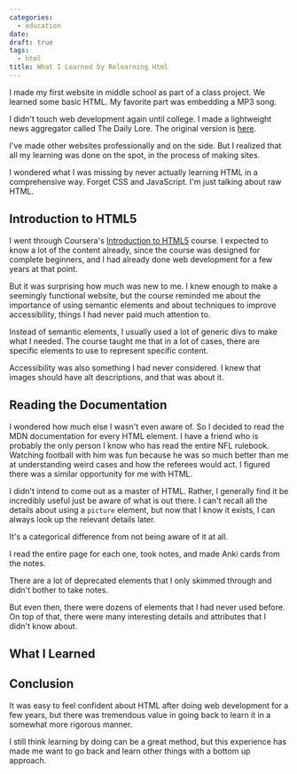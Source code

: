 ```yaml
---
categories:
  - education
date:
draft: true
tags:
  - html
title: What I Learned by Relearning Html
---
```


I made my first website in middle school as part of a class project. We learned
some basic HTML. My favorite part was embedding a MP3 song.

I didn't touch web development again until college. I made a lightweight news
aggregator called The Daily Lore. The original version is
[here](https://www.dailylore.com/legacy).

I've made other websites professionally and on the side. But I realized that all
my learning was done on the spot, in the process of making sites.

I wondered what I was missing by never actually learning HTML in a comprehensive
way. Forget CSS and JavaScript. I'm just talking about raw HTML.

## Introduction to HTML5

I went through Coursera's [Introduction to
HTML5](https://www.coursera.org/learn/html) course. I expected to know a lot of
the content already, since the course was designed for complete beginners, and I
had already done web development for a few years at that point.

But it was surprising how much was new to me. I knew enough to make a seemingly
functional website, but the course reminded me about the importance of using
semantic elements and about techniques to improve accessibility, things I had
never paid much attention to.

Instead of semantic elements, I usually used a lot of generic divs to make what
I needed. The course taught me that in a lot of cases, there are specific
elements to use to represent specific content.

Accessibility was also something I had never considered. I knew that images
should have alt descriptions, and that was about it.

## Reading the Documentation

I wondered how much else I wasn't even aware of. So I decided to read the MDN
documentation for every HTML element. I have a friend who is probably the only
person I know who has read the entire NFL rulebook. Watching football with him
was fun because he was so much better than me at understanding weird cases and
how the referees would act. I figured there was a similar opportunity for me
with HTML.

I didn't intend to come out as a master of HTML. Rather, I generally find it be
incredibly useful just be aware of what is out there. I can't recall all the
details about using a `picture` element, but now that I know it exists, I can
always look up the relevant details later.

It's a categorical difference from not being aware of it at all.

I read the entire page for each one, took notes, and made Anki cards from the
notes.

There are a lot of deprecated elements that I only skimmed through and didn't
bother to take notes.

But even then, there were dozens of elements that I had never used before. On
top of that, there were many interesting details and attributes that I didn't
know about.

## What I Learned

## Conclusion

It was easy to feel confident about HTML after doing web development for a few
years, but there was tremendous value in going back to learn it in a somewhat
more rigorous manner.

I still think learning by doing can be a great method, but this experience has
made me want to go back and learn other things with a bottom up approach.
